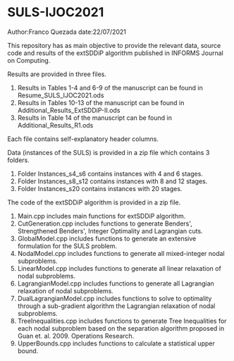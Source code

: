 # SULS-IJOC2021

Author:Franco Quezada
date:22/07/2021

This repository has as main objective to provide the relevant data, source code and results of the extSDDiP algorithm  published in INFORMS Journal on Computing.

Results are provided in three files.

1) Results in Tables 1-4  and 6-9 of the manuscript can be found in Resume_SULS_IJOC2021.ods
2) Results in Tables 10-13 of the manuscript can be found in Additional_Results_ExtSDDiP-II.ods
3) Results in Table 14 of the manuscript can be found in Additional_Results_R1.ods

Each file contains self-explanatory header columns.

Data (instances of the SULS) is provided in a zip file which contains 3 folders.

1) Folder Instances_s4_s6 contains instances with 4 and 6 stages.
2) Folder Instances_s8_s12 contains instances with 8 and 12 stages.
3) Folder Instances_s20 contains instances with 20 stages.

The code of the extSDDiP algorithm is provided in a zip file. 

1) Main.cpp includes main functions for extSDDiP algorithm. 
2) CutGeneration.cpp includes functions to generate Benders', Strengthened Benders', Integer Optimality and Lagrangian cuts.
3) GlobalModel.cpp includes functions to generate an extensive formulation for the SULS problem.
4) NodalModel.cpp includes functions to generate all mixed-integer nodal subproblems.
5) LinearModel.cpp includes functions to generate all linear relaxation of nodal subproblems.
6) LagrangianModel.cpp includes functions to generate all Lagrangian relaxation of nodal subproblems.
7) DualLagrangianModel.cpp includes functions to solve to optimality through a sub-gradient algorithm the Lagrangian relaxation of nodal subproblems.
10) TreeInequalities.cpp includes functions to generate Tree Inequalities for each nodal subproblem based on the separation algorithm proposed in Guan et. al. 2009. Operations Research.
11) UpperBounds.cpp includes functions to calculate a statistical upper bound.

